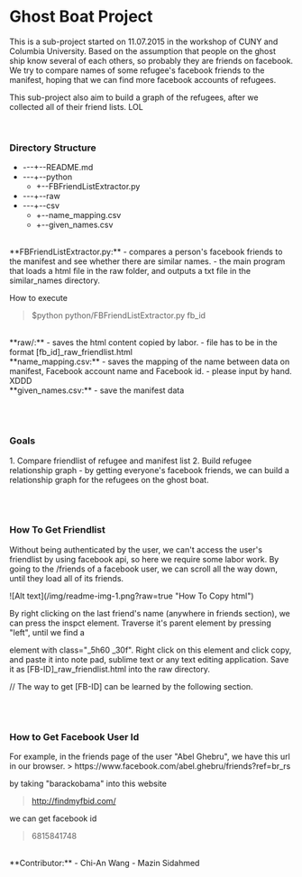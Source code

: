 <h1>Ghost Boat Project</h1>
<p>
This is a sub-project started on 11.07.2015 in the workshop of CUNY and Columbia University. Based on the assumption that people on the ghost ship know several of each others, so probably they are friends on facebook. We try to compare names of some refugee's facebook friends to the manifest, hoping that we can find more facebook accounts of refugees.
</p>
<p>
This sub-project also aim to build a graph of the refugees, after we collected all of their friend lists. LOL
</p>
<br>
<h3> Directory Structure </h3>

* ---+--README.md
* ---+--python
	* +--FBFriendListExtractor.py
* ---+--raw
* ---+--csv
	* +--name_mapping.csv
	* +--given_names.csv

<br>
**FBFriendListExtractor.py:**
- compares a person's facebook friends to the manifest and see whether there are similar names.
- the main program that loads a html file in the raw folder, and outputs a txt file in the similar_names directory.

How to execute
> $python python/FBFriendListExtractor.py fb_id

<br>
**raw/:**
- saves the html content copied by labor.
- file has to be in the format [fb_id]_raw_friendlist.html

<br>
**name_mapping.csv:**
- saves the mapping of the name between data on manifest, Facebook account name and Facebook id.
- please input by hand. XDDD

<br>
**given_names.csv:**
- save the manifest data

<br><br>
<h3> Goals </h3>
1. Compare friendlist of refugee and manifest list
2. Build refugee relationship graph
	- by getting everyone's facebook friends, we can build a relationship graph for the refugees on the ghost boat.

<br><br>
<h3> How To Get Friendlist </h3>
<p>
Without being authenticated by the user, we can't access the user's friendlist by using facebook api, so here we require some labor work. By going to the /friends of a facebook user, we can scroll all the way down, until they load all of its friends. 
</p>
![Alt text](/img/readme-img-1.png?raw=true "How To Copy html")
<p>
By right clicking on the last friend's name (anywhere in friends section), we can press the inspct element. Traverse it's parent element by pressing "left", until we find a <div> element with class="_5h60 _30f". Right click on this element and click copy, and paste it into note pad, sublime text or any text editing application. 
Save it as [FB-ID]_raw_friendlist.html into the raw directory.
</p>
// The way to get [FB-ID] can be learned by the following section.

<br><br>
<h3> How to Get Facebook User Id </h3>
For example, in the friends page of the user "Abel Ghebru", we have this url in our browser.
> https://www.facebook.com/abel.ghebru/friends?ref=br_rs

by taking "barackobama" into this website 
> http://findmyfbid.com/

we can get facebook id 

> 6815841748

<br>
**Contributor:**
- Chi-An Wang
- Mazin Sidahmed 
